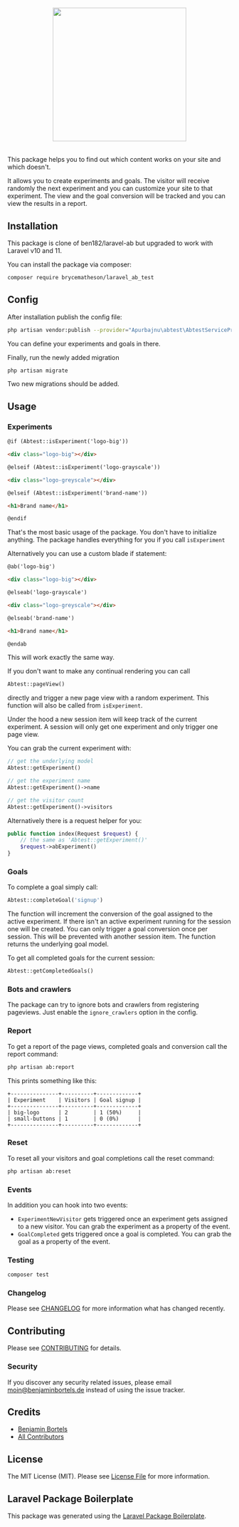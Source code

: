 <h6 align="center">
    <img src="https://i.ibb.co/hy7fjMG/Laravel-AB.png" width="300"/>
</h6>

This package helps you to find out which content works on your site and which doesn't.

It allows you to create experiments and goals. The visitor will receive randomly the next experiment and you can customize your site to that experiment. The view and the goal conversion will be tracked and you can view the results in a report.

## Installation
This package is clone of ben182/laravel-ab but upgraded to work with Laravel v10 and 11.

You can install the package via composer:

```bash
composer require brycematheson/laravel_ab_test
```

## Config

After installation publish the config file:

```bash
php artisan vendor:publish --provider="Apurbajnu\abtest\AbtestServiceProvider"
```

You can define your experiments and goals in there.

Finally, run the newly added migration

```bash
php artisan migrate
```

Two new migrations should be added.

## Usage

### Experiments

```html
@if (Abtest::isExperiment('logo-big'))

<div class="logo-big"></div>

@elseif (Abtest::isExperiment('logo-grayscale'))

<div class="logo-greyscale"></div>

@elseif (Abtest::isExperiment('brand-name'))

<h1>Brand name</h1>

@endif
```

That's the most basic usage of the package. You don't have to initialize anything. The package handles everything for you if you call `isExperiment`

Alternatively you can use a custom blade if statement:

```html
@ab('logo-big')

<div class="logo-big"></div>

@elseab('logo-grayscale')

<div class="logo-greyscale"></div>

@elseab('brand-name')

<h1>Brand name</h1>

@endab
```

This will work exactly the same way.

If you don't want to make any continual rendering you can call

```php
Abtest::pageView()
```

directly and trigger a new page view with a random experiment. This function will also be called from `isExperiment`.

Under the hood a new session item will keep track of the current experiment. A session will only get one experiment and only trigger one page view.

You can grab the current experiment with:

```php
// get the underlying model
Abtest::getExperiment()

// get the experiment name
Abtest::getExperiment()->name

// get the visitor count
Abtest::getExperiment()->visitors
```

Alternatively there is a request helper for you:

```php
public function index(Request $request) {
    // the same as 'Abtest::getExperiment()'
    $request->abExperiment()
}
```

### Goals

To complete a goal simply call:

```php
Abtest::completeGoal('signup')
```

The function will increment the conversion of the goal assigned to the active experiment. If there isn't an active experiment running for the session one will be created. You can only trigger a goal conversion once per session. This will be prevented with another session item. The function returns the underlying goal model.

To get all completed goals for the current session:

```php
Abtest::getCompletedGoals()
```

### Bots and crawlers

The package can try to ignore bots and crawlers from registering pageviews. Just enable the `ignore_crawlers` option in the config.

### Report

To get a report of the page views, completed goals and conversion call the report command:

```bash
php artisan ab:report
```

This prints something like this:

```
+---------------+----------+-------------+
| Experiment    | Visitors | Goal signup |
+---------------+----------+-------------+
| big-logo      | 2        | 1 (50%)     |
| small-buttons | 1        | 0 (0%)      |
+---------------+----------+-------------+
```

### Reset

To reset all your visitors and goal completions call the reset command:

```bash
php artisan ab:reset
```

### Events

In addition you can hook into two events:

- `ExperimentNewVisitor` gets triggered once an experiment gets assigned to a new visitor. You can grab the experiment as a property of the event.
- `GoalCompleted` gets triggered once a goal is completed. You can grab the goal as a property of the event.

### Testing

```bash
composer test
```

### Changelog

Please see [CHANGELOG](CHANGELOG.md) for more information what has changed recently.

## Contributing

Please see [CONTRIBUTING](CONTRIBUTING.md) for details.

### Security

If you discover any security related issues, please email moin@benjaminbortels.de instead of using the issue tracker.

## Credits

- [Benjamin Bortels](https://github.com/ben182)
- [All Contributors](../../contributors)

## License

The MIT License (MIT). Please see [License File](LICENSE.md) for more information.

## Laravel Package Boilerplate

This package was generated using the [Laravel Package Boilerplate](https://laravelpackageboilerplate.com).
